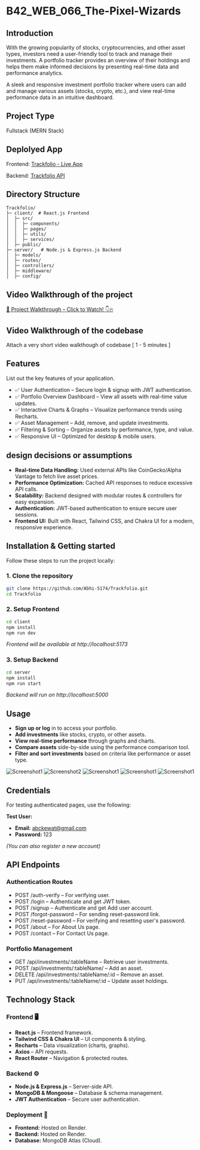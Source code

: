 # B42_WEB_066_The-Pixel-Wizards

## Introduction

With the growing popularity of stocks, cryptocurrencies, and other asset types, investors need a user-friendly tool to track and manage their investments. A portfolio tracker provides an overview of their holdings and helps them make informed decisions by presenting real-time data and performance analytics.

A sleek and responsive investment portfolio tracker where users can add and manage various assets (stocks, crypto, etc.), and view real-time performance data in an intuitive dashboard.

## Project Type

Fullstack (MERN Stack)

## Deplolyed App

Frontend: [Trackfolio - Live App](https://trackfolio.onrender.com/)

Backend: [Trackfolio API](https://trackfolio-backend.onrender.com/)

## Directory Structure

    Trackfolio/
    ├─ client/  # React.js Frontend
    │  ├─ src/
    │  │  ├─ components/
    │  │  ├─ pages/
    │  │  ├─ utils/
    │  │  ├─ services/
    │  ├─ public/
    ├─ server/   # Node.js & Express.js Backend
    │  ├─ models/
    │  ├─ routes/
    │  ├─ controllers/
    │  ├─ middleware/
    │  ├─ config/


## Video Walkthrough of the project
[🎥 Project Walkthrough – Click to Watch! 👇🔥](https://drive.google.com/file/d/1dqpRbYsw2iNgG8-30-3s8EIFRAF3mHdM/view?usp=drive_link)

## Video Walkthrough of the codebase
Attach a very short video walkthough of codebase [ 1 - 5 minutes ]

## Features
List out the key features of your application.

- ✅ User Authentication – Secure login & signup with JWT authentication.
- ✅ Portfolio Overview Dashboard – View all assets with real-time value updates.
- ✅ Interactive Charts & Graphs – Visualize performance trends using Recharts.
- ✅ Asset Management – Add, remove, and update investments.
- ✅ Filtering & Sorting – Organize assets by performance, type, and value.
- ✅ Responsive UI – Optimized for desktop & mobile users.

## design decisions or assumptions

- **Real-time Data Handling:** Used external APIs like CoinGecko/Alpha Vantage to fetch live asset prices.
- **Performance Optimization:** Cached API responses to reduce excessive API calls.
- **Scalability:** Backend designed with modular routes & controllers for easy expansion.
- **Authentication:** JWT-based authentication to ensure secure user sessions.
- **Frontend UI:** Built with React, Tailwind CSS, and Chakra UI for a modern, responsive experience.

## Installation & Getting started
Follow these steps to run the project locally:

### 1. Clone the repository

```bash
git clone https://github.com/Abhi-5174/Trackfolio.git
cd Trackfolio
```
### 2. Setup Frontend

```bash
cd client
npm install
npm run dev
```
*Frontend will be available at http://localhost:5173*

### 3. Setup Backend
```bash
cd server
npm install
npm run start
```
*Backend will run on http://localhost:5000*

## Usage

- **Sign up or log** in to access your portfolio.
- **Add investments** like stocks, crypto, or other assets.
- **View real-time performance** through graphs and charts.
- **Compare assets** side-by-side using the performance comparison tool.
- **Filter and sort investments** based on criteria like performance or asset type.


<img src="./client/public/1.png" alt="Screenshot1">

<img src="./client/public/2.png" alt="Screenshot2">

<img src="./client/public/3.png" alt="Screenshot1">

<img src="./client/public/4.png" alt="Screenshot1">

<img src="./client/public/5.png" alt="Screenshot1">


## Credentials

For testing authenticated pages, use the following:

**Test User:**

- **Email:** abckewat@gmail.com
- **Password:** 123

*(You can also register a new account)*

## API Endpoints

### Authentication Routes
- POST /auth-verify – For verifying user.
- POST /login – Authenticate and get JWT token.
- POST /signup – Authenticate and get Add user account.
- POST /forgot-password – For sending reset-password link.
- POST /reset-password – For verifying and resetting user's password.
- POST /about – For About Us page.
- POST /contact – For Contact Us page.

### Portfolio Management
- GET /api/investments/:tableName – Retrieve user investments.
- POST /api/investments/:tableName/ – Add an asset.
- DELETE /api/investments/:tableName/:id – Remove an asset.
- PUT /api/investments/:tableName/:id – Update asset holdings.


## Technology Stack

### Frontend 🖥️

- **React.js** – Frontend framework.
- **Tailwind CSS & Chakra UI** – UI components & styling.
- **Recharts** – Data visualization (charts, graphs).
- **Axios** – API requests.
- **React Router** – Navigation & protected routes.

### Backend ⚙️

- **Node.js & Express.js** – Server-side API.
- **MongoDB & Mongoose** – Database & schema management.
- **JWT Authentication** – Secure user authentication.

### Deployment 🚀

- **Frontend:** Hosted on Render.
- **Backend:** Hosted on Render.
- **Database:** MongoDB Atlas (Cloud).